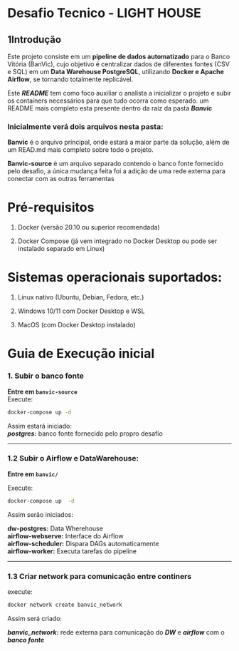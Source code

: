 # Desafio Tecnico - LIGHT HOUSE

## 1Introdução

Este projeto consiste em um **pipeline de dados automatizado** para o Banco Vitória (BanVic), cujo objetivo é centralizar dados de diferentes fontes (CSV e SQL) em um **Data Warehouse PostgreSQL**, utilizando **Docker e Apache Airflow**, se tornando totalmente replicável.

Este ***README*** tem como foco auxiliar o analista a inicializar o projeto e subir os containers necessários para que tudo ocorra como esperado. um README mais completo esta presente dentro da raiz da pasta ***Banvic***

### Inicialmente verá dois arquivos nesta pasta:


**Banvic** é o arquivo principal, onde estará a maior parte da solução, além de um READ.md mais completo sobre todo o projeto.

**Banvic-source** è um arquivo separado contendo o banco fonte fornecido pelo desafio, a única mudança feita foi a adição de uma rede externa para conectar com as outras ferramentas 

# Pré-requisitos

1. Docker (versão 20.10 ou superior recomendada)

2. Docker Compose (já vem integrado no Docker Desktop ou pode ser instalado separado em Linux)


# Sistemas operacionais suportados:

1. Linux nativo (Ubuntu, Debian, Fedora, etc.)

2. Windows 10/11 com Docker Desktop e WSL

3. MacOS (com Docker Desktop instalado)


# Guia de Execução inicial

### 1. Subir o banco fonte
**Entre em `banvic-source`**  
Execute:

```bash
docker-compose up -d
```
Assim estará iniciado: \
***postgres:*** banco fonte fornecido pelo propro desafio

---

### 1.2 Subir o Airflow e DataWarehouse:

**Entre em `banvic/`**
 
 Execute:

```bash
docker-compose up  -d
```


Assim serão iniciados:

**dw-postgres:** Data Wherehouse  
**airflow-webserve:** Interface do Airflow \
**airflow-scheduler:** Dispara DAGs automaticamente \
**airflow-worker:** Executa tarefas do pipeline

---
### 1.3 Criar network para comunicação entre continers

execute:
```bash
docker network create banvic_network
```

Assim será criado:

***banvic_network:*** rede externa para comunicação do ***DW*** e ***airflow*** com o ***banco fonte***



